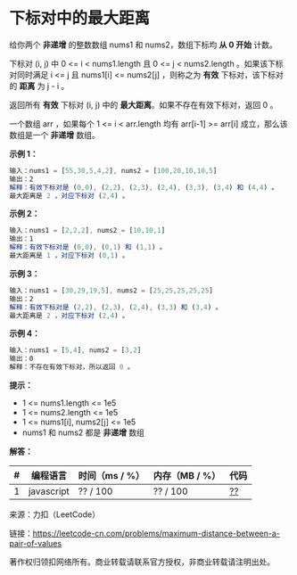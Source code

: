# 下标对中的最大距离

给你两个 **非递增** 的整数数组 nums1​​​​​​ 和 nums2​​​​​​ ，数组下标均 **从 0 开始** 计数。

下标对 (i, j) 中 0 <= i < nums1.length 且 0 <= j < nums2.length 。如果该下标对同时满足 i <= j 且 nums1[i] <= nums2[j] ，则称之为 **有效** 下标对，该下标对的 **距离** 为 j - i​​ 。​​

返回所有 **有效** 下标对 (i, j) 中的 **最大距离**。如果不存在有效下标对，返回 0 。

一个数组 arr ，如果每个 1 <= i < arr.length 均有 arr[i-1] >= arr[i] 成立，那么该数组是一个 **非递增** 数组。

**示例 1：**

``` javascript
输入：nums1 = [55,30,5,4,2], nums2 = [100,20,10,10,5]
输出：2
解释：有效下标对是 (0,0), (2,2), (2,3), (2,4), (3,3), (3,4) 和 (4,4) 。
最大距离是 2 ，对应下标对 (2,4) 。
```

**示例 2：**

``` javascript
输入：nums1 = [2,2,2], nums2 = [10,10,1]
输出：1
解释：有效下标对是 (0,0), (0,1) 和 (1,1) 。
最大距离是 1 ，对应下标对 (0,1) 。
```

**示例 3：**

``` javascript
输入：nums1 = [30,29,19,5], nums2 = [25,25,25,25,25]
输出：2
解释：有效下标对是 (2,2), (2,3), (2,4), (3,3) 和 (3,4) 。
最大距离是 2 ，对应下标对 (2,4) 。
```

**示例 4：**

``` javascript
输入：nums1 = [5,4], nums2 = [3,2]
输出：0
解释：不存在有效下标对，所以返回 0 。
```

**提示：**

- 1 <= nums1.length <= 1e5
- 1 <= nums2.length <= 1e5
- 1 <= nums1[i], nums2[j] <= 1e5
- nums1 和 nums2 都是 **非递增** 数组

**解答：**

**#**|**编程语言**|**时间（ms / %）**|**内存（MB / %）**|**代码**
--|--|--|--|--
1|javascript|?? / 100|?? / 100|[??](./javascript/ac_v1.js)

来源：力扣（LeetCode）

链接：https://leetcode-cn.com/problems/maximum-distance-between-a-pair-of-values

著作权归领扣网络所有。商业转载请联系官方授权，非商业转载请注明出处。
